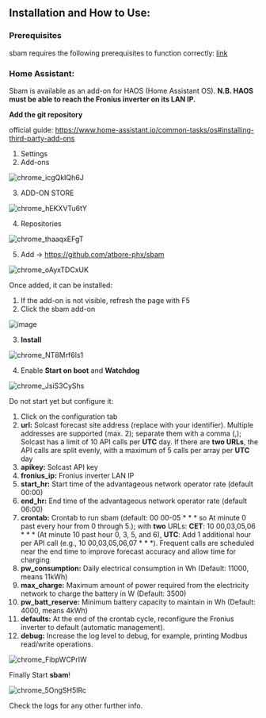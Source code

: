 ## Installation and How to Use:

### Prerequisites

sbam requires the following prerequisites to function correctly: [link](../../../docs/prereq.md)

### Home Assistant:

Sbam is available as an add-on for HAOS (Home Assistant OS).
**N.B. HAOS must be able to reach the Fronius inverter on its LAN IP.**

**Add the git repository**

official guide: https://www.home-assistant.io/common-tasks/os#installing-third-party-add-ons

1. Settings
2. Add-ons

![chrome_icgQkIQh6J](https://github.com/atbore-phx/sbam/assets/11421185/531eeab3-9910-4fb8-bf71-22d09ec77f95)

3. ADD-ON STORE

![chrome_hEKXVTu6tY](https://github.com/atbore-phx/sbam/assets/11421185/eec5866d-4a5c-4ae0-bd57-05a10fc48b67)

4. Repositories

![chrome_thaaqxEFgT](https://github.com/atbore-phx/sbam/assets/11421185/38bbcb7d-b3c7-4cbc-ba13-4d55292786ef)

5. Add -> https://github.com/atbore-phx/sbam

![chrome_oAyxTDCxUK](https://github.com/atbore-phx/sbam/assets/11421185/bdefb7c5-04d1-4d20-892a-bc864907da31)

Once added, it can be installed:

1. If the add-on is not visible, refresh the page with F5
2. Click the sbam add-on

![image](https://github.com/user-attachments/assets/ec81f283-fc97-4328-8e1e-ffbd3c4d2e29)

3. **Install**

![chrome_NT8Mrf6ls1](https://github.com/atbore-phx/sbam/assets/11421185/cb9eafe3-a274-4164-a789-1c31a87308e1)

4. Enable **Start on boot** and **Watchdog**

![chrome_JsiS3CyShs](https://github.com/atbore-phx/sbam/assets/11421185/413e2d3d-638b-417c-b906-34d46aee62c0)

Do not start yet but configure it:

1. Click on the configuration tab
2. **url:** Solcast forecast site address (replace <YOUR-SITE> with your identifier). Multiple addresses are supported (max. 2); separate them with a comma (,); Solcast has a limit of 10 API calls per **UTC** day. If there are **two URLs**, the API calls are split evenly, with a maximum of 5 calls per array per **UTC** day
3. **apikey:** Solcast API key
4. **fronius_ip:** Fronius inverter LAN IP
5. **start_hr:** Start time of the advantageous network operator rate (default 00:00)
6. **end_hr:** End time of the advantageous network operator rate (default 06:00)
7. **crontab:** Crontab to run sbam (default: 00 00-05 \* \* \* so At minute 0 past every hour from 0 through 5.); with **two** URLs: **CET**: 10 00,03,05,06 \* \* \* (At minute 10 past hour 0, 3, 5, and 6), **UTC**: Add 1 additional hour per API call (e.g., 10 00,03,05,06,07 \* \* \*). Frequent calls are scheduled near the end time to improve forecast accuracy and allow time for charging
8. **pw_consumption:** Daily electrical consumption in Wh (Default: 11000, means 11kWh)
9. **max_charge:** Maximum amount of power required from the electricity network to charge the battery in W (Default: 3500)
10. **pw_batt_reserve:** Minimum battery capacity to maintain in Wh (Default: 4000, means 4kWh)
11. **defaults:** At the end of the crontab cycle, reconfigure the Fronius inverter to default (automatic management).
12. **debug:** Increase the log level to debug, for example, printing Modbus read/write operations.

![chrome_FibpWCPrIW](https://github.com/atbore-phx/sbam/assets/11421185/7d17c36b-9e7c-4499-a0f9-557d0ddbe7bb)

Finally Start **sbam**!

![chrome_5OngSH5IRc](https://github.com/atbore-phx/sbam/assets/11421185/9575b453-5132-4a24-9166-bc6d385690f1)

Check the logs for any other further info.
